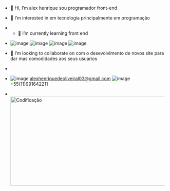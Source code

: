 - 👋 Hi, I’m alex henrique sou programador front-end
- 👀 I’m interested in  em tecnologia principalmente em programaçâo
- - 🌱 I’m currently learning front end
- ![image](https://github.com/alexhenrique2-2/alexhenrique2-2/assets/150854827/348b1b80-a3c0-4413-8a4b-43c139a47be9)
   ![image](https://github.com/alexhenrique2-2/alexhenrique2-2/assets/150854827/54195d70-cd6b-490c-8e80-6281bb2972a0)  ![image](https://github.com/alexhenrique2-2/alexhenrique2-2/assets/150854827/44c1c565-c63f-42a1-ac23-1a6305c30aa1)  ![image](https://github.com/alexhenrique2-2/alexhenrique2-2/assets/150854827/b376a64f-fa76-44c5-96f5-a5e22b0b6534)


- 💞️ I’m looking to collaborate on com o desevolvimento de  novos site para dar mas comodidades aos seus usuarios
- <br>
- ![image](https://github.com/alexhenrique2-2/alexhenrique2-2/assets/150854827/c9af4ad9-9461-4813-9204-f5188809003f)
alexhenriquedeoliveiral03@gmail.com
![image](https://github.com/alexhenrique2-2/alexhenrique2-2/assets/150854827/462830b4-8c33-4613-9b79-7d3e0efcb492)
+55(11)991642211
- <br>
  <img alt="Codificação" src="https://res.cloudinary.com/practicaldev/image/fetch/s--WXI5d2Ru--/c_limit%2Cf_auto%2Cfl_progressive%2Cq_66%2Cw_800/https://media1.tenor.com/images/0c34272909ee2a4db5606a014082312b/tenor.gif%3Fitemid%3D15828752" loading="lazy" width="498" height="278" data-animated="true" id="animated-0" class="ff-image">

<!---
alexhenrique2-2/alexhenrique2-2 is a ✨ special ✨ repository because its `README.md` (this file) appears on your GitHub profile.
You can click the Preview link to take a look at your changes.
--->
